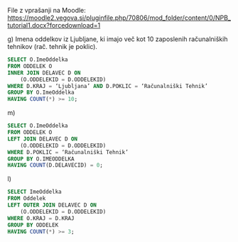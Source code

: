 File z vprašanji na Moodle: https://moodle2.vegova.si/pluginfile.php/70806/mod_folder/content/0/NPB_tutorial1.docx?forcedownload=1



g) Imena oddelkov iz Ljubljane, ki imajo več kot 10 zaposlenih računalniških tehnikov (rač. tehnik je poklic).
```sql
SELECT O.ImeOddelka 
FROM ODDELEK O 
INNER JOIN DELAVEC D ON 
	(O.ODDELEKID = D.ODDELEKID)
WHERE D.KRAJ = ‘Ljubljana’ AND D.POKLIC = ‘Računalniški Tehnik’
GROUP BY O.ImeOddelka
HAVING COUNT(*) >= 10;
```

m) 
```sql
SELECT O.ImeOddelka 
FROM ODDELEK O 
LEFT JOIN DELAVEC D ON 
	(O.ODDELEKID = D.ODDELEKID)
WHERE D.POKLIC = ‘Računalniški Tehnik’
GROUP BY O.IMEODDELKA
HAVING COUNT(D.DELAVECID) = 0;
```

l) 
```sql
SELECT ImeOddelka
FROM Oddelek
LEFT OUTER JOIN DELAVEC D ON
	(O.ODDELEKID = D.ODDELEKID)
WHERE O.KRAJ = D.KRAJ
GROUP BY ODDELEK
HAVING COUNT(*) >= 3;
```
